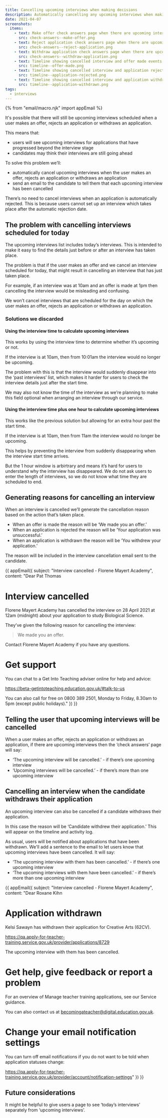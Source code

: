 ```yaml
---
title: Cancelling upcoming interviews when making decisions
description: Automatically cancelling any upcoming interviews when making an offer, rejecting an application or withdrawing an application
date: 2021-04-07
screenshots:
  items:
    - text: Make offer check answers page when there are upcoming interviews
      src: check-answers--make-offer.png
    - text: Reject application check answers page when there are upcoming interviews
      src: check-answers--reject-application.png
    - text: Withdraw application check answers page when there are upcoming interviews
      src: check-answers--withdraw-application.png
    - text: Timeline showing cancelled interview and offer made events
      src: timeline--offer-made.png
    - text: Timeline showing cancelled interview and application rejected events
      src: timeline--application-rejected.png
    - text: Timeline showing cancelled interview and application withdrawn events
      src: timeline--application-withdrawn.png
tags:
  - interviews
---
```


{% from "email/macro.njk" import appEmail %}

It's possible that there will still be upcoming interviews scheduled when a user makes an offer, rejects an application or withdraws an application.

This means that:

- users will see upcoming interviews for applications that have progressed beyond the interview stage
- candidates may think their interviews are still going ahead

To solve this problem we’ll:

- automatically cancel upcoming interviews when the user makes an offer, rejects an application or withdraws an application
- send an email to the candidate to tell them that each upcoming interview has been cancelled

There’s no need to cancel interviews when an application is automatically rejected. This is because users cannot set up an interview which takes place after the automatic rejection date.

## The problem with cancelling interviews scheduled for today

The upcoming interviews list includes today’s interviews. This is intended to make it easy to find the details just before or after an interview has taken place.

The problem is that if the user makes an offer and we cancel an interview scheduled for today, that might result in cancelling an interview that has just taken place.

For example, if an interview was at 10am and an offer is made at 1pm then cancelling the interview would be misleading and confusing.

We won’t cancel interviews that are scheduled for the day on which the user makes an offer, rejects an application or withdraws an application.

### Solutions we discarded

#### Using the interview time to calculate upcoming interviews

This works by using the interview time to determine whether it’s upcoming or not.

If the interview is at 10am, then from 10:01am the interview would no longer be upcoming.

The problem with this is that the interview would suddenly disappear into the ‘past interviews’ list, which makes it harder for users to check the interview details just after the start time.

We may also not know the time of the interview as we’re planning to make this field optional when arranging an interview through our service.

#### Using the interview time plus one hour to calculate upcoming interviews

This works like the previous solution but allowing for an extra hour past the start time.

If the interview is at 10am, then from 11am the interview would no longer be upcoming.

This helps by preventing the interview from suddenly disappearing when the interview start time arrives.

But the 1 hour window is arbirtrary and means it’s hard for users to understand why the interview has disappeared. We do not ask users to enter the length of interviews, so we do not know what time they are scheduled to end.

## Generating reasons for cancelling an interview

When an interview is cancelled we’ll generate the cancellation reason based on the action that’s taken place.

- When an offer is made the reason will be ‘We made you an offer.’
- When an application is rejected the reason will be ‘Your application was unsuccessful.’
- When an application is withdrawn the reason will be ‘You withdrew your application.’

The reason will be included in the interview cancellation email sent to the candidate.

<!-- markdownlint-disable MD025 MD001 -->
{{ appEmail({
  subject: "Interview cancelled - Florene Mayert Academy",
  content: "Dear Pat Thomas

# Interview cancelled

Florene Mayert Academy has cancelled the interview on 28 April 2021 at 12am (midnight) about your application to study Biological Science.

They’ve given the following reason for cancelling the interview:

> We made you an offer.

Contact Florene Mayert Academy if you have any questions.

# Get support

You can chat to a Get Into Teaching adviser online for help and advice:

<https://beta-getintoteaching.education.gov.uk/#talk-to-us>

You can also call for free on 0800 389 2501, Monday to Friday, 8.30am to 5pm (except public holidays)."
}) }}

## Telling the user that upcoming interviews will be cancelled

When a user makes an offer, rejects an application or withdraws an application, if there are upcoming interviews then the ‘check answers’ page will say:

- ‘The upcoming interview will be cancelled.’ - if there’s one upcoming interview
- ‘Upcoming interviews will be cancelled.’ - if there’s more than one upcoming interview

## Cancelling an interview when the candidate withdraws their application

An upcoming interview can also be cancelled if a candidate withdraws their application.

In this case the reason will be ‘Candidate withdrew their application.’ This will appear on the timeline and activity log.

As usual, users will be notified about applications that have been withdrawn. We'll add a sentence to the email to let users know that upcoming interviews have been cancelled. It will say:

- ‘The upcoming interview with them has been cancelled.’ - if there’s one upcoming interview
- ‘The upcoming interviews with them have been cancelled.’ - if there’s more than one upcoming interview

<!-- markdownlint-disable MD025 MD001 -->
{{ appEmail({
  subject: "Interview cancelled - Florene Mayert Academy",
  content: "Dear Roxane Kihn

# Application withdrawn

Kelsi Sawayn has withdrawn their application for Creative Arts (62CV).

<https://qa.apply-for-teacher-training.service.gov.uk/provider/applications/8729>

The upcoming interview with them has been cancelled.

# Get help, give feedback or report a problem

For an overview of Manage teacher training applications, see our Service guidance.

You can also contact us at <becomingateacher@digital.education.gov.uk>.

# Change your email notification settings

You can turn off email notifications if you do not want to be told when application statuses change:

<https://qa.apply-for-teacher-training.service.gov.uk/provider/account/notification-settings>"
}) }}

## Future considerations

It might be helpful to give users a page to see ‘today’s interviews’ separately from ‘upcoming interviews’.
